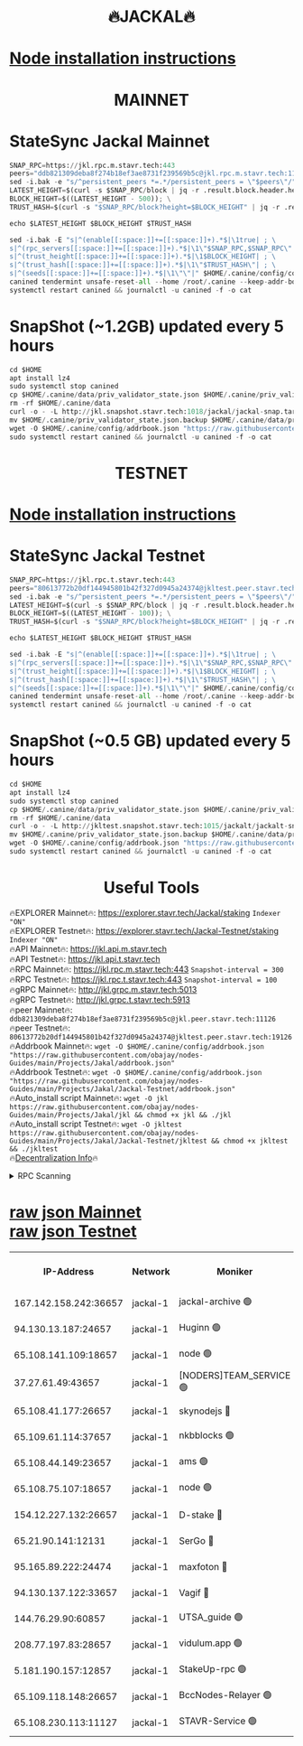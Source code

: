 <h1 align="center"> 🔥JACKAL🔥</h1>

[Node installation instructions](https://github.com/obajay/nodes-Guides/tree/main/Projects/Jakal)
=

<h1 align="center"> MAINNET</h1>

# StateSync Jackal Mainnet
```python
SNAP_RPC=https://jkl.rpc.m.stavr.tech:443
peers="ddb821309deba8f274b18ef3ae8731f239569b5c@jkl.rpc.m.stavr.tech:11126"
sed -i.bak -e "s/^persistent_peers *=.*/persistent_peers = \"$peers\"/" $HOME/.canine/config/config.toml
LATEST_HEIGHT=$(curl -s $SNAP_RPC/block | jq -r .result.block.header.height); \
BLOCK_HEIGHT=$((LATEST_HEIGHT - 500)); \
TRUST_HASH=$(curl -s "$SNAP_RPC/block?height=$BLOCK_HEIGHT" | jq -r .result.block_id.hash)

echo $LATEST_HEIGHT $BLOCK_HEIGHT $TRUST_HASH

sed -i.bak -E "s|^(enable[[:space:]]+=[[:space:]]+).*$|\1true| ; \
s|^(rpc_servers[[:space:]]+=[[:space:]]+).*$|\1\"$SNAP_RPC,$SNAP_RPC\"| ; \
s|^(trust_height[[:space:]]+=[[:space:]]+).*$|\1$BLOCK_HEIGHT| ; \
s|^(trust_hash[[:space:]]+=[[:space:]]+).*$|\1\"$TRUST_HASH\"| ; \
s|^(seeds[[:space:]]+=[[:space:]]+).*$|\1\"\"|" $HOME/.canine/config/config.toml
canined tendermint unsafe-reset-all --home /root/.canine --keep-addr-book
systemctl restart canined && journalctl -u canined -f -o cat
```
# SnapShot (~1.2GB) updated every 5 hours
```python
cd $HOME
apt install lz4
sudo systemctl stop canined
cp $HOME/.canine/data/priv_validator_state.json $HOME/.canine/priv_validator_state.json.backup
rm -rf $HOME/.canine/data
curl -o - -L http://jkl.snapshot.stavr.tech:1018/jackal/jackal-snap.tar.lz4 | lz4 -c -d - | tar -x -C $HOME/.canine --strip-components 2
mv $HOME/.canine/priv_validator_state.json.backup $HOME/.canine/data/priv_validator_state.json
wget -O $HOME/.canine/config/addrbook.json "https://raw.githubusercontent.com/obajay/nodes-Guides/main/Projects/Jakal/addrbook.json"
sudo systemctl restart canined && journalctl -u canined -f -o cat
```

<h1 align="center"> TESTNET</h1>

[Node installation instructions](https://github.com/obajay/nodes-Guides/tree/main/Projects/Jakal/Jackal-Testnet)
=

# StateSync Jackal Testnet
```python
SNAP_RPC=https://jkl.rpc.t.stavr.tech:443
peers="80613772b20df144945801b42f327d0945a24374@jkltest.peer.stavr.tech:19126"
sed -i.bak -e "s/^persistent_peers *=.*/persistent_peers = \"$peers\"/" $HOME/.canine/config/config.toml
LATEST_HEIGHT=$(curl -s $SNAP_RPC/block | jq -r .result.block.header.height); \
BLOCK_HEIGHT=$((LATEST_HEIGHT - 100)); \
TRUST_HASH=$(curl -s "$SNAP_RPC/block?height=$BLOCK_HEIGHT" | jq -r .result.block_id.hash)

echo $LATEST_HEIGHT $BLOCK_HEIGHT $TRUST_HASH

sed -i.bak -E "s|^(enable[[:space:]]+=[[:space:]]+).*$|\1true| ; \
s|^(rpc_servers[[:space:]]+=[[:space:]]+).*$|\1\"$SNAP_RPC,$SNAP_RPC\"| ; \
s|^(trust_height[[:space:]]+=[[:space:]]+).*$|\1$BLOCK_HEIGHT| ; \
s|^(trust_hash[[:space:]]+=[[:space:]]+).*$|\1\"$TRUST_HASH\"| ; \
s|^(seeds[[:space:]]+=[[:space:]]+).*$|\1\"\"|" $HOME/.canine/config/config.toml
canined tendermint unsafe-reset-all --home /root/.canine --keep-addr-book
systemctl restart canined && journalctl -u canined -f -o cat
```
# SnapShot (~0.5 GB) updated every 5 hours
```python
cd $HOME
apt install lz4
sudo systemctl stop canined
cp $HOME/.canine/data/priv_validator_state.json $HOME/.canine/priv_validator_state.json.backup
rm -rf $HOME/.canine/data
curl -o - -L http://jkltest.snapshot.stavr.tech:1015/jackalt/jackalt-snap.tar.lz4 | lz4 -c -d - | tar -x -C $HOME/.canine --strip-components 2
mv $HOME/.canine/priv_validator_state.json.backup $HOME/.canine/data/priv_validator_state.json
wget -O $HOME/.canine/config/addrbook.json "https://raw.githubusercontent.com/obajay/nodes-Guides/main/Projects/Jakal/Jackal-Testnet/addrbook.json"
sudo systemctl restart canined && journalctl -u canined -f -o cat
```

 <h1 align="center"> Useful Tools</h1>

🔥EXPLORER Mainnet🔥:      https://explorer.stavr.tech/Jackal/staking		        `Indexer "ON"` \
🔥EXPLORER Testnet🔥:      https://explorer.stavr.tech/Jackal-Testnet/staking     `Indexer "ON"` \
🔥API Mainnet🔥: 			 		 https://jkl.api.m.stavr.tech \
🔥API Testnet🔥: 			 		 https://jkl.api.t.stavr.tech \
🔥RPC Mainnet🔥:           https://jkl.rpc.m.stavr.tech:443              `Snapshot-interval = 300` \
🔥RPC Testnet🔥:           https://jkl.rpc.t.stavr.tech:443              `Snapshot-interval = 100` \
🔥gRPC Mainnet🔥:          http://jkl.grpc.m.stavr.tech:5013 \
🔥gRPC Testnet🔥:          http://jkl.grpc.t.stavr.tech:5913 \
🔥peer Mainnet🔥:					 `ddb821309deba8f274b18ef3ae8731f239569b5c@jkl.peer.stavr.tech:11126` \
🔥peer Testnet🔥:					 `80613772b20df144945801b42f327d0945a24374@jkltest.peer.stavr.tech:19126` \
🔥Addrbook Mainnet🔥:    ```wget -O $HOME/.canine/config/addrbook.json "https://raw.githubusercontent.com/obajay/nodes-Guides/main/Projects/Jakal/addrbook.json"``` \
🔥Addrbook Testnet🔥:    ```wget -O $HOME/.canine/config/addrbook.json "https://raw.githubusercontent.com/obajay/nodes-Guides/main/Projects/Jakal/Jackal-Testnet/addrbook.json"``` \
🔥Auto_install script Mainnet🔥: ```wget -O jkl https://raw.githubusercontent.com/obajay/nodes-Guides/main/Projects/Jakal/jkl && chmod +x jkl && ./jkl``` \
🔥Auto_install script Testnet🔥: ```wget -O jkltest https://raw.githubusercontent.com/obajay/nodes-Guides/main/Projects/Jakal/Jackal-Testnet/jkltest && chmod +x jkltest && ./jkltest``` \
🔥[Decentralization Info](https://github.com/obajay/StateSync-snapshots/tree/main/Projects/Jackal/Decentralization)🔥


<details>
<summary>RPC Scanning</summary>

<h2 align="center"> We scan nodes in real time every 4 hours. And we provide the final result of RPC endpoints.
We cannot influence the operation of these nodes in any way. </h2>


```python
If Voting Power is higher than 0 --> then the Node is a validator of the network and may be subject to attack and be a potential threat to the chain.
```
```python
We marked such validators with a red symbol
```

</details>

[raw json Mainnet](https://rpc-check.jaclalm.stavr.tech/jaclalm/rpc-jaclalm-result.json) \
[raw json Testnet](https://github.com/obajay/StateSync-snapshots/tree/main/Projects/Jackal/Rpc-Check-Testnet)
=

<table><tr><th>IP-Address</th><th>Network</th><th>Moniker</th><th>Latest Block Height</th><th>Earliest Block Height</th><th>Catching Up</th><th>Tx Index</th><th>Voting Power</th><th>Scan Time</th></tr><tr><td>167.142.158.242:36657</td><td>jackal-1</td><td>jackal-archive 🟢</td><td>6375187</td><td>2770293</td><td>False</td><td>on</td><td>0</td><td>2024-02-06T08:40:38.729592184UTC</td></tr><tr><td>94.130.13.187:24657</td><td>jackal-1</td><td>Huginn 🟢</td><td>6095000</td><td>5893001</td><td>False</td><td>on</td><td>0</td><td>2024-02-06T08:40:59.111217213UTC</td></tr><tr><td>65.108.141.109:18657</td><td>jackal-1</td><td>node 🟢</td><td>6375147</td><td>6094001</td><td>False</td><td>on</td><td>0</td><td>2024-02-06T08:36:50.199484167UTC</td></tr><tr><td>37.27.61.49:43657</td><td>jackal-1</td><td>[NODERS]TEAM_SERVICE 🟢</td><td>6375142</td><td>6142001</td><td>False</td><td>on</td><td>0</td><td>2024-02-06T08:36:22.242690479UTC</td></tr><tr><td>65.108.41.177:26657</td><td>jackal-1</td><td>skynodejs 🔴</td><td>6375187</td><td>6187501</td><td>False</td><td>on</td><td>84602</td><td>2024-02-06T08:40:39.063496178UTC</td></tr><tr><td>65.109.61.114:37657</td><td>jackal-1</td><td>nkbblocks 🟢</td><td>6375163</td><td>6207001</td><td>False</td><td>on</td><td>0</td><td>2024-02-06T08:38:18.784508436UTC</td></tr><tr><td>65.108.44.149:23657</td><td>jackal-1</td><td>ams 🟢</td><td>6375179</td><td>6229079</td><td>False</td><td>on</td><td>0</td><td>2024-02-06T08:39:52.410474031UTC</td></tr><tr><td>65.108.75.107:18657</td><td>jackal-1</td><td>node 🟢</td><td>6375165</td><td>6260001</td><td>False</td><td>on</td><td>0</td><td>2024-02-06T08:38:29.443185222UTC</td></tr><tr><td>154.12.227.132:26657</td><td>jackal-1</td><td>D-stake 🔴</td><td>6375145</td><td>6264601</td><td>False</td><td>off</td><td>130243</td><td>2024-02-06T08:36:38.759295317UTC</td></tr><tr><td>65.21.90.141:12131</td><td>jackal-1</td><td>SerGo 🔴</td><td>6375151</td><td>6275151</td><td>False</td><td>off</td><td>51100</td><td>2024-02-06T08:37:11.862599629UTC</td></tr><tr><td>95.165.89.222:24474</td><td>jackal-1</td><td>maxfoton 🔴</td><td>6375176</td><td>6275176</td><td>False</td><td>off</td><td>117661</td><td>2024-02-06T08:39:35.574060447UTC</td></tr><tr><td>94.130.137.122:33657</td><td>jackal-1</td><td>Vagif 🔴</td><td>6375186</td><td>6275185</td><td>False</td><td>off</td><td>60009</td><td>2024-02-06T08:40:30.582151320UTC</td></tr><tr><td>144.76.29.90:60857</td><td>jackal-1</td><td>UTSA_guide 🟢</td><td>6375172</td><td>6280001</td><td>False</td><td>on</td><td>0</td><td>2024-02-06T08:39:14.092004348UTC</td></tr><tr><td>208.77.197.83:28657</td><td>jackal-1</td><td>vidulum.app 🟢</td><td>6375186</td><td>6296001</td><td>False</td><td>on</td><td>0</td><td>2024-02-06T08:40:35.526853159UTC</td></tr><tr><td>5.181.190.157:12857</td><td>jackal-1</td><td>StakeUp-rpc 🟢</td><td>6375145</td><td>6362001</td><td>False</td><td>on</td><td>0</td><td>2024-02-06T08:36:35.931623329UTC</td></tr><tr><td>65.109.118.148:26657</td><td>jackal-1</td><td>BccNodes-Relayer 🟢</td><td>6375170</td><td>6364601</td><td>False</td><td>on</td><td>0</td><td>2024-02-06T08:39:00.959625641UTC</td></tr><tr><td>65.108.230.113:11127</td><td>jackal-1</td><td>STAVR-Service 🟢</td><td>6375180</td><td>6372001</td><td>False</td><td>on</td><td>0</td><td>2024-02-06T08:39:56.861486241UTC</td></tr></table>
